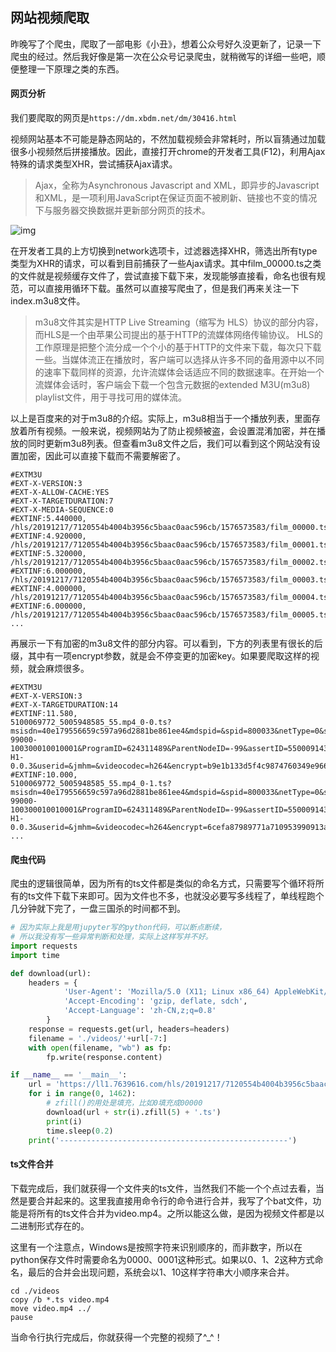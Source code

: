 ## 网站视频爬取

昨晚写了个爬虫，爬取了一部电影《小丑》，想着公众号好久没更新了，记录一下爬虫的经过。然后我好像是第一次在公众号记录爬虫，就稍微写的详细一些吧，顺便整理一下原理之类的东西。

#### 网页分析

我们要爬取的网页是`https://dm.xbdm.net/dm/30416.html`

视频网站基本不可能是静态网站的，不然加载视频会非常耗时，所以盲猜通过加载很多小视频然后拼接播放。因此，直接打开chrome的开发者工具(F12)，利用Ajax特殊的请求类型XHR，尝试捕获Ajax请求。

> Ajax，全称为Asynchronous Javascript and XML，即异步的Javascript和XML，是一项利用JavaScript在保证页面不被刷新、链接也不变的情况下与服务器交换数据并更新部分网页的技术。

![img](https://mmbiz.qpic.cn/mmbiz_jpg/NKpIj6RCKSJRmSdMZjibPY7ic4c1pa6t5KUSSib7x9WPDBIGn9yewkOhHib7oZt3QiagbkxljF87qAic0DicUGh4Uhpiaw/640?wx_fmt=jpeg&tp=webp&wxfrom=5&wx_lazy=1&wx_co=1)

在开发者工具的上方切换到network选项卡，过滤器选择XHR，筛选出所有type类型为XHR的请求，可以看到目前捕获了一些Ajax请求。其中film_00000.ts之类的文件就是视频缓存文件了，尝试直接下载下来，发现能够直接看，命名也很有规范，可以直接用循环下载。虽然可以直接写爬虫了，但是我们再来关注一下index.m3u8文件。

> m3u8文件其实是HTTP Live Streaming（缩写为 HLS）协议的部分内容，而HLS是一个由苹果公司提出的基于HTTP的流媒体网络传输协议。
> HLS的工作原理是把整个流分成一个个小的基于HTTP的文件来下载，每次只下载一些。当媒体流正在播放时，客户端可以选择从许多不同的备用源中以不同的速率下载同样的资源，允许流媒体会话适应不同的数据速率。在开始一个流媒体会话时，客户端会下载一个包含元数据的extended M3U(m3u8) playlist文件，用于寻找可用的媒体流。

以上是百度来的对于m3u8的介绍。实际上，m3u8相当于一个播放列表，里面存放着所有视频。一般来说，视频网站为了防止视频被盗，会设置混淆加密，并在播放的同时更新m3u8列表。但查看m3u8文件之后，我们可以看到这个网站没有设置加密，因此可以直接下载而不需要解密了。

```
#EXTM3U
#EXT-X-VERSION:3
#EXT-X-ALLOW-CACHE:YES
#EXT-X-TARGETDURATION:7
#EXT-X-MEDIA-SEQUENCE:0
#EXTINF:5.440000,
/hls/20191217/7120554b4004b3956c5baac0aac596cb/1576573583/film_00000.ts
#EXTINF:4.920000,
/hls/20191217/7120554b4004b3956c5baac0aac596cb/1576573583/film_00001.ts
#EXTINF:5.320000,
/hls/20191217/7120554b4004b3956c5baac0aac596cb/1576573583/film_00002.ts
#EXTINF:6.000000,
/hls/20191217/7120554b4004b3956c5baac0aac596cb/1576573583/film_00003.ts
#EXTINF:4.000000,
/hls/20191217/7120554b4004b3956c5baac0aac596cb/1576573583/film_00004.ts
#EXTINF:6.000000,
/hls/20191217/7120554b4004b3956c5baac0aac596cb/1576573583/film_00005.ts
...
```

再展示一下有加密的m3u8文件的部分内容。可以看到，下方的列表里有很长的后缀，其中有一项encrypt参数，就是会不停变更的加密key。如果要爬取这样的视频，就会麻烦很多。

```
#EXTM3U
#EXT-X-VERSION:3
#EXT-X-TARGETDURATION:14
#EXTINF:11.580,
5100069772_5005948585_55.mp4_0-0.ts?msisdn=40e179556659c597a96d2881be861ee4&mdspid=&spid=800033&netType=0&sid=5500091432&pid=2028597139&timestamp=20191221204950&Channel_ID=0116_25000000-99000-100300010010001&ProgramID=624311489&ParentNodeID=-99&assertID=5500091432&client_ip=117.147.10.110&SecurityKey=20191221204950&promotionId=&mvid=5100069772&mcid=1000&mpid=130000015172&playurlVersion=SJ-H1-0.0.3&userid=&jmhm=&videocodec=h264&encrypt=b9e1b133d5f4c9874760349e96691a1c&hls_type=2&HlsSubType=2&HlsProfileId=0&mtv_session=7a1ef51d7cec8f6cf972afc1a4f855b3
#EXTINF:10.000,
5100069772_5005948585_55.mp4_0-1.ts?msisdn=40e179556659c597a96d2881be861ee4&mdspid=&spid=800033&netType=0&sid=5500091432&pid=2028597139&timestamp=20191221204950&Channel_ID=0116_25000000-99000-100300010010001&ProgramID=624311489&ParentNodeID=-99&assertID=5500091432&client_ip=117.147.10.110&SecurityKey=20191221204950&promotionId=&mvid=5100069772&mcid=1000&mpid=130000015172&playurlVersion=SJ-H1-0.0.3&userid=&jmhm=&videocodec=h264&encrypt=6cefa87989771a710953990913a99303&hls_type=2&HlsSubType=2&HlsProfileId=0&mtv_session=7a1ef51d7cec8f6cf972afc1a4f855b3
...
```

#### 爬虫代码

爬虫的逻辑很简单，因为所有的ts文件都是类似的命名方式，只需要写个循环将所有的ts文件下载下来即可。因为文件也不多，也就没必要写多线程了，单线程跑个几分钟就下完了，一盘三国杀的时间都不到。

```python
# 因为实际上我是用jupyter写的python代码，可以断点断续，
# 所以我没有写一些异常判断和处理，实际上这样写并不好。
import requests
import time

def download(url):
    headers = {
            'User-Agent': 'Mozilla/5.0 (X11; Linux x86_64) AppleWebKit/537.36 (KHTML, like Gecko) Chrome/55.0.2883.87 Safari/537.36',
            'Accept-Encoding': 'gzip, deflate, sdch',
            'Accept-Language': 'zh-CN,z;q=0.8'
        }
    response = requests.get(url, headers=headers)
    filename = './videos/'+url[-7:]
    with open(filename, "wb") as fp:
        fp.write(response.content)

if __name__ == '__main__':
    url = 'https://ll1.7639616.com/hls/20191217/7120554b4004b3956c5baac0aac596cb/1576573583/film_'
    for i in range(0, 1462):
        # zfill()的用处是填充，比如0填充成00000
        download(url + str(i).zfill(5) + '.ts')
        print(i)
        time.sleep(0.2)
    print('---------------------------------------------------')
```

#### ts文件合并

下载完成后，我们就获得一个文件夹的ts文件，当然我们不能一个个点过去看，当然是要合并起来的。这里我直接用命令行的命令进行合并，我写了个bat文件，功能是将所有的ts文件合并为video.mp4。之所以能这么做，是因为视频文件都是以二进制形式存在的。

这里有一个注意点，Windows是按照字符来识别顺序的，而非数字，所以在python保存文件时需要命名为0000、0001这种形式。如果以0、1、2这种方式命名，最后的合并会出现问题，系统会以1、10这样字符串大小顺序来合并。

```
cd ./videos
copy /b *.ts video.mp4
move video.mp4 ../
pause
```

当命令行执行完成后，你就获得一个完整的视频了^_^！


 
